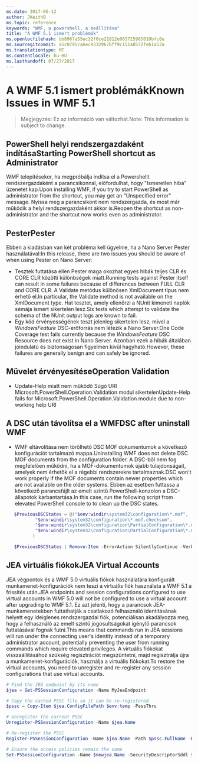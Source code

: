 ```yaml
---
ms.date: 2017-06-12
author: JKeithB
ms.topic: reference
keywords: "WMF, a powershell, a beállítása"
title: "A WMF 5.1 ismert problémák"
ms.openlocfilehash: bb8967a55ec32f0ce21812e065725985010bfc8e
ms.sourcegitcommit: a5c0795ca6ec9332967bff9c151a8572feb1a53a
ms.translationtype: MT
ms.contentlocale: hu-HU
ms.lasthandoff: 07/27/2017
---
```

# <a name="known-issues-in-wmf-51"></a><span data-ttu-id="2531f-103">A WMF 5.1 ismert problémák</span><span class="sxs-lookup"><span data-stu-id="2531f-103">Known Issues in WMF 5.1</span></span> #

> <span data-ttu-id="2531f-104">Megjegyzés: Ez az információ van változhat.</span><span class="sxs-lookup"><span data-stu-id="2531f-104">Note: This information is subject to change.</span></span>

## <a name="starting-powershell-shortcut-as-administrator"></a><span data-ttu-id="2531f-105">PowerShell helyi rendszergazdaként indítása</span><span class="sxs-lookup"><span data-stu-id="2531f-105">Starting PowerShell shortcut as Administrator</span></span>
<span data-ttu-id="2531f-106">WMF telepítésekor, ha megpróbálja indítsa el a Powershellt rendszergazdaként a parancsikonnal, előfordulhat, hogy "Ismeretlen hiba" üzenetet kap.</span><span class="sxs-lookup"><span data-stu-id="2531f-106">Upon installing WMF, if you try to start PowerShell as administrator from the shortcut, you may get an "Unspecified error" message.</span></span>
<span data-ttu-id="2531f-107">Nyissa meg a parancsikont nem rendszergazda, és most már működik a helyi rendszergazdaként akkor is.</span><span class="sxs-lookup"><span data-stu-id="2531f-107">Reopen the shortcut as non-administrator and the shortcut now works even as administrator.</span></span>

## <a name="pester"></a><span data-ttu-id="2531f-108">Pester</span><span class="sxs-lookup"><span data-stu-id="2531f-108">Pester</span></span>
<span data-ttu-id="2531f-109">Ebben a kiadásban van két probléma kell ügyelnie, ha a Nano Server Pester használatával:</span><span class="sxs-lookup"><span data-stu-id="2531f-109">In this release, there are two issues you should be aware of when using Pester on Nano Server:</span></span>

* <span data-ttu-id="2531f-110">Tesztek futtatása ellen Pester maga okozhat egyes hibák teljes CLR és CORE CLR közötti különbségek miatt.</span><span class="sxs-lookup"><span data-stu-id="2531f-110">Running tests against Pester itself can result in some failures because of differences between FULL CLR and CORE CLR.</span></span> <span data-ttu-id="2531f-111">A Validate metódus különösen XmlDocument típus nem érhető el.</span><span class="sxs-lookup"><span data-stu-id="2531f-111">In particular, the Validate method is not available on the XmlDocument type.</span></span> <span data-ttu-id="2531f-112">Hat tesztet, amely ellenőrzi a NUnit kimeneti naplók sémája ismert sikertelen lesz.</span><span class="sxs-lookup"><span data-stu-id="2531f-112">Six tests which attempt to validate the schema of the NUnit output logs are known to fail.</span></span> 
* <span data-ttu-id="2531f-113">Egy kód érvényességének teszt jelenleg sikertelen lesz, mivel a *WindowsFeature* DSC-erőforrás nem létezik a Nano Server.</span><span class="sxs-lookup"><span data-stu-id="2531f-113">One Code Coverage test fails currently because the *WindowsFeature* DSC Resource does not exist in Nano Server.</span></span> <span data-ttu-id="2531f-114">Azonban ezek a hibák általában jóindulatú és biztonságosan figyelmen kívül hagyható.</span><span class="sxs-lookup"><span data-stu-id="2531f-114">However, these failures are generally benign and can safely be ignored.</span></span>

## <a name="operation-validation"></a><span data-ttu-id="2531f-115">Művelet érvényesítése</span><span class="sxs-lookup"><span data-stu-id="2531f-115">Operation Validation</span></span> 

* <span data-ttu-id="2531f-116">Update-Help miatt nem működő Súgó URI Microsoft.PowerShell.Operation.Validation modul sikertelen</span><span class="sxs-lookup"><span data-stu-id="2531f-116">Update-Help fails for Microsoft.PowerShell.Operation.Validation module due to non-working help URI</span></span>

## <a name="dsc-after-uninstall-wmf"></a><span data-ttu-id="2531f-117">A DSC után távolítsa el a WMF</span><span class="sxs-lookup"><span data-stu-id="2531f-117">DSC after uninstall WMF</span></span> 
* <span data-ttu-id="2531f-118">WMF eltávolítása nem törölhető DSC MOF dokumentumok a következő konfigurációt tartalmazó mappa.</span><span class="sxs-lookup"><span data-stu-id="2531f-118">Uninstalling WMF does not delete DSC MOF documents from the configuration folder.</span></span> <span data-ttu-id="2531f-119">A DSC-ből nem fog megfelelően működni, ha a MOF-dokumentumok újabb tulajdonságait, amelyek nem érhetők el a régebbi rendszerekre tartalmaznak.</span><span class="sxs-lookup"><span data-stu-id="2531f-119">DSC won't work properly if the MOF documents contain newer properties which are not available on the older systems.</span></span> <span data-ttu-id="2531f-120">Ebben az esetben futtassa a következő parancsfájlt az emelt szintű PowerShell-konzolon a DSC-állapotok karbantartása.</span><span class="sxs-lookup"><span data-stu-id="2531f-120">In this case, run the following script from elevated PowerShell console to to clean up the DSC states.</span></span>
 ```powershell
    $PreviousDSCStates = @("$env:windir\system32\configuration\*.mof",
            "$env:windir\system32\configuration\*.mof.checksum",
            "$env:windir\system32\configuration\PartialConfiguration\*.mof",
            "$env:windir\system32\configuration\PartialConfiguration\*.mof.checksum"
           )

    $PreviousDSCStates | Remove-Item -ErrorAction SilentlyContinue -Verbose
 ```  

## <a name="jea-virtual-accounts"></a><span data-ttu-id="2531f-121">JEA virtuális fiókok</span><span class="sxs-lookup"><span data-stu-id="2531f-121">JEA Virtual Accounts</span></span>
<span data-ttu-id="2531f-122">JEA végpontok és a WMF 5.0 virtuális fiókok használatára konfigurált munkamenet-konfigurációk nem teszi a virtuális fiók használata a WMF 5.1 a frissítés után.</span><span class="sxs-lookup"><span data-stu-id="2531f-122">JEA endpoints and session configurations configured to use virtual accounts in WMF 5.0 will not be configured to use a virtual account after upgrading to WMF 5.1.</span></span>
<span data-ttu-id="2531f-123">Ez azt jelenti, hogy a parancsok JEA-munkamenetekben futtathatják a csatlakozó felhasználó identitásának helyett egy ideiglenes rendszergazdai fiók, potenciálisan akadályozza meg, hogy a felhasználó az emelt szintű jogosultságokat igénylő parancsok futtatásával fognak futni.</span><span class="sxs-lookup"><span data-stu-id="2531f-123">This means that commands run in JEA sessions will run under the connecting user's identity instead of a temporary administrator account, potentially preventing the user from running commands which require elevated privileges.</span></span>
<span data-ttu-id="2531f-124">A virtuális fiókokat visszaállításához szükség regisztrációt megszüntetni, majd regisztrálja újra a munkamenet-konfigurációk, használja a virtuális fiókokat.</span><span class="sxs-lookup"><span data-stu-id="2531f-124">To restore the virtual accounts, you need to unregister and re-register any session configurations that use virtual accounts.</span></span>

```powershell
# Find the JEA endpoint by its name
$jea = Get-PSSessionConfiguration -Name MyJeaEndpoint

# Copy the cached PSSC file so it can be re-registered
$pssc = Copy-Item $jea.ConfigFilePath $env:temp -PassThru

# Unregister the current PSSC
Unregister-PSSessionConfiguration -Name $jea.Name

# Re-register the PSSC
Register-PSSessionConfiguration -Name $jea.Name -Path $pssc.FullName -Force

# Ensure the access policies remain the same
Set-PSSessionConfiguration -Name $newjea.Name -SecurityDescriptorSddl $jea.SecurityDescriptorSddl
```

